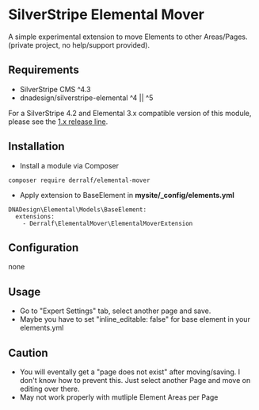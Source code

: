 # SilverStripe Elemental Mover

A simple experimental extension to move Elements to other Areas/Pages.  
(private project, no help/support provided).

## Requirements

* SilverStripe CMS ^4.3
* dnadesign/silverstripe-elemental ^4 || ^5

For a SilverStripe 4.2 and Elemental 3.x compatible version of this module, please see the [1.x release line](https://github.com/derralf/silverstripe-elemental-mover/tree/1.0#readme).

## Installation

- Install a module via Composer
  
```
composer require derralf/elemental-mover
```

- Apply extension to BaseElement in **mysite/\_config/elements.yml**

  
```
DNADesign\Elemental\Models\BaseElement:
  extensions:
    - Derralf\ElementalMover\ElementalMoverExtension

```


## Configuration

none

## Usage

- Go to "Expert Settings" tab, select another page and save.
- Maybe you have to set "inline_editable: false" for base element in your elements.yml

## Caution

- You will eventally get a "page does not exist" after moving/saving. I don't know how to prevent this. Just select another Page and move on editing over there. 
- May not work properly with mutliple Element Areas per Page
